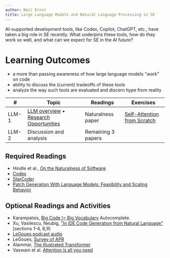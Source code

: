 ```yaml
---
author: Neil Ernst
title: Large Language Models and Natural Language Processing in SE
---
```


AI-supported development tools, like Codex, Copilot, ChatGPT, etc., have taken a big role in SE recently. What underpins these tools, how do they work so well, and what can we expect for SE in the AI future?

# Learning Outcomes

- a more than passing awareness of how large language models "work" on code
- ability to discuss the (current) tradeoffs of these tools
- analyze the way such tools are evaluated and discern hype from reality

| #     | Topic                   | Readings             | Exercises |
| ----- | ----------------------- | -------------------- | --------- |
| LLM-1 | [LLM overview](slides/llm-intro.md) • [Research Opportunities](slides/Grad-Opportunities.md)   | Naturalness paper |  [Self-Attention from Scratch](https://sebastianraschka.com/blog/2023/self-attention-from-scratch.html)        |
| LLM-2 | Discussion and analysis |       Remaining 3 papers               |           |


## Required Readings

* Hindle et al., [On the Naturalness of Software](https://dl.acm.org/doi/10.5555/2337223.2337322)
* [Codex](https://arxiv.org/pdf/2107.03374.pdf)
* [StarCoder](https://arxiv.org/abs/2305.06161)
* [Patch Generation With Language Models: Feasibility and Scaling Behavior](https://openreview.net/pdf?id=rHlzJh_b1-5)

## Optional Readings and Activities

* Karampatsis, [Big Code != Big Vocabulary](https://ieeexplore.ieee.org/abstract/document/9284032) 
  Autocomplete.
* Xu, Vasilescu, Neubig, ["In IDE Code Generation from Natural Language"](https://arxiv.org/abs/2101.11149) [sections 1-4, 8,9]
* [LeGoues podcast audio](https://www.youtube.com/watch?v=YPfyRT80VJI)
* LeGoues, [Survey of APR](http://www.cs.cmu.edu/~clegoues/docs/legoues-cacm2019.pdf) 
* Alammar, [The Illustrated Transformer](http://jalammar.github.io/illustrated-transformer/)
* Vaswani et al. [Attention is all you need](https://arxiv.org/abs/1706.03762)